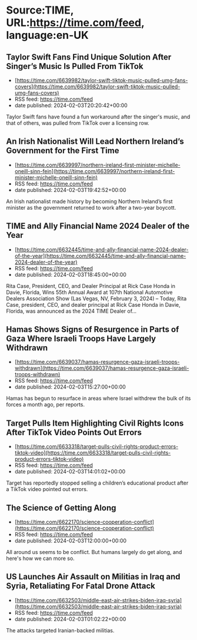 # Source:TIME, URL:https://time.com/feed, language:en-UK

## Taylor Swift Fans Find Unique Solution After Singer’s Music Is Pulled From TikTok
 - [https://time.com/6639982/taylor-swift-tiktok-music-pulled-umg-fans-covers](https://time.com/6639982/taylor-swift-tiktok-music-pulled-umg-fans-covers)
 - RSS feed: https://time.com/feed
 - date published: 2024-02-03T20:20:42+00:00

Taylor Swift fans have found a fun workaround after the singer's music, and that of others, was pulled from TikTok over a licensing row.

## An Irish Nationalist Will Lead Northern Ireland’s Government for the First Time
 - [https://time.com/6639997/northern-ireland-first-minister-michelle-oneill-sinn-fein](https://time.com/6639997/northern-ireland-first-minister-michelle-oneill-sinn-fein)
 - RSS feed: https://time.com/feed
 - date published: 2024-02-03T19:42:52+00:00

An Irish nationalist made history by becoming Northern Ireland’s first minister as the government returned to work after a two-year boycott.

## TIME and Ally Financial Name 2024 Dealer of the Year
 - [https://time.com/6632445/time-and-ally-financial-name-2024-dealer-of-the-year](https://time.com/6632445/time-and-ally-financial-name-2024-dealer-of-the-year)
 - RSS feed: https://time.com/feed
 - date published: 2024-02-03T18:45:00+00:00

Rita Case, President, CEO, and Dealer Principal at Rick Case Honda in Davie, Florida, Wins 55th Annual Award at 107th National Automotive Dealers Association Show (Las Vegas, NV, February 3, 2024) &#8211; Today, Rita Case, president, CEO, and dealer principal at Rick Case Honda in Davie, Florida, was announced as the 2024 TIME Dealer of&#8230;

## Hamas Shows Signs of Resurgence in Parts of Gaza Where Israeli Troops Have Largely Withdrawn
 - [https://time.com/6639037/hamas-resurgence-gaza-israeli-troops-withdrawn](https://time.com/6639037/hamas-resurgence-gaza-israeli-troops-withdrawn)
 - RSS feed: https://time.com/feed
 - date published: 2024-02-03T15:27:00+00:00

Hamas has begun to resurface in areas where Israel withdrew the bulk of its forces a month ago, per reports.

## Target Pulls Item Highlighting Civil Rights Icons After TikTok Video Points Out Errors
 - [https://time.com/6633318/target-pulls-civil-rights-product-errors-tiktok-video](https://time.com/6633318/target-pulls-civil-rights-product-errors-tiktok-video)
 - RSS feed: https://time.com/feed
 - date published: 2024-02-03T14:01:02+00:00

Target has reportedly stopped selling a children’s educational product after a TikTok video pointed out errors.

## The Science of Getting Along
 - [https://time.com/6622170/science-cooperation-conflict](https://time.com/6622170/science-cooperation-conflict)
 - RSS feed: https://time.com/feed
 - date published: 2024-02-03T12:00:00+00:00

All around us seems to be conflict. But humans largely do get along, and here's how we can more so.

## US Launches Air Assault on Militias in Iraq and Syria, Retaliating For Fatal Drone Attack
 - [https://time.com/6632503/middle-east-air-strikes-biden-iraq-syria](https://time.com/6632503/middle-east-air-strikes-biden-iraq-syria)
 - RSS feed: https://time.com/feed
 - date published: 2024-02-03T01:02:22+00:00

The attacks targeted Iranian-backed militias.

